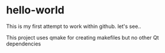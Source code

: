 hello-world
===========
This is my first attempt to work within github. let's see..

This project uses qmake for creating makefiles but no other Qt dependencies
